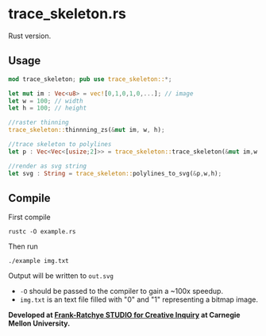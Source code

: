 # trace_skeleton.rs

Rust version.


## Usage

```rust
mod trace_skeleton; pub use trace_skeleton::*;

let mut im : Vec<u8> = vec![0,1,0,1,0,...]; // image
let w = 100; // width
let h = 100; // height

//raster thinning
trace_skeleton::thinnning_zs(&mut im, w, h);

//trace skeleton to polylines
let p : Vec<Vec<[usize;2]>> = trace_skeleton::trace_skeleton(&mut im,w,h,0,0,w,h,10,999);

//render as svg string
let svg : String = trace_skeleton::polylines_to_svg(&p,w,h);

```


## Compile

First compile

```
rustc -O example.rs
```

Then run

```
./example img.txt
```

Output will be written to `out.svg`

- `-O` should be passed to the compiler to gain a ~100x speedup.
- `img.txt` is an text file filled with "0" and "1" representing a bitmap image.


**Developed at [Frank-Ratchye STUDIO for Creative Inquiry](https://studioforcreativeinquiry.org) at Carnegie Mellon University.**